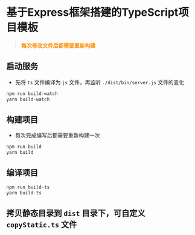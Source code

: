 # 基于Express框架搭建的TypeScript项目模板
> <strong style="color: #ff8c00">每次修改文件后都需要重新构建</strong>
## 启动服务
- 先将 `ts` 文件编译为 `js` 文件，再监听 `./dist/bin/server.js` 文件的变化
```ts
npm run build-watch
yarn build-watch
```
## 构建项目
- 每次完成编写后都需要重新构建一次
```ts
npm run build
yarn build
```
## 编译项目
```ts
npm run build-ts
yarn build-ts
```
## 拷贝静态目录到 `dist` 目录下，可自定义 `copyStatic.ts` 文件